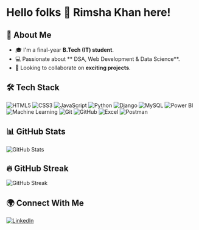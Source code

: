 # Hello folks 👋 Rimsha Khan here!

## 🚀 About Me  
- 🎓 I'm a final-year **B.Tech (IT) student**.  
- 💻 Passionate about ** DSA, Web Development & Data Science**.  
- 🤝 Looking to collaborate on **exciting projects**.  

## 🛠 **Tech Stack**  
![HTML5](https://img.shields.io/badge/-HTML5-E34F26?style=flat-square&logo=html5&logoColor=white)
![CSS3](https://img.shields.io/badge/-CSS3-1572B6?style=flat-square&logo=css3)
![JavaScript](https://img.shields.io/badge/-JavaScript-F7DF1E?style=flat-square&logo=javascript&logoColor=black)
![Python](https://img.shields.io/badge/-Python-3776AB?style=flat-square&logo=python&logoColor=white)
![Django](https://img.shields.io/badge/-Django-092E20?style=flat-square&logo=django)
![MySQL](https://img.shields.io/badge/-MySQL-4479A1?style=flat-square&logo=mysql&logoColor=white)
![Power BI](https://img.shields.io/badge/-Power%20BI-F2C811?style=flat-square&logo=power-bi)
![Machine Learning](https://img.shields.io/badge/-Machine%20Learning-102230?style=flat-square)
![Git](https://img.shields.io/badge/-Git-F05032?style=flat-square&logo=git)
![GitHub](https://img.shields.io/badge/-GitHub-181717?style=flat-square&logo=github)
![Excel](https://img.shields.io/badge/-Excel-217346?style=flat-square&logo=microsoft-excel)
![Postman](https://img.shields.io/badge/-Postman-FF6C37?style=flat-square&logo=postman)

## 📊 **GitHub Stats**  
![GitHub Stats](https://github-readme-stats.vercel.app/api?username=Rimsha-Khan27&show_icons=true&theme=dark)  

## 🔥 **GitHub Streak**  
![GitHub Streak](https://github-readme-streak-stats.herokuapp.com/?user=Rimsha-Khan27&theme=dark)  

## 🌍 **Connect With Me**  
[![LinkedIn](https://img.shields.io/badge/-LinkedIn-0077B5?style=flat-square&logo=linkedin&logoColor=white)](https://www.linkedin.com/in/your-linkedin/)  
